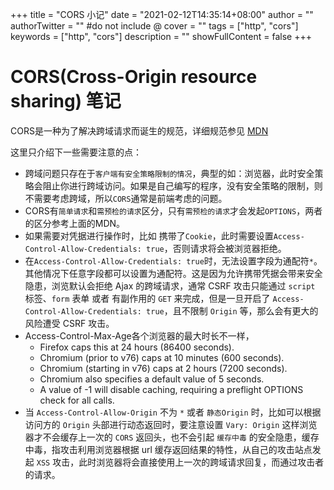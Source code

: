 +++
title = "CORS 小记"
date = "2021-02-12T14:35:14+08:00"
author = ""
authorTwitter = "" #do not include @
cover = ""
tags = ["http", "cors"]
keywords = ["http", "cors"]
description = ""
showFullContent = false
+++

# CORS(Cross-Origin resource sharing) 笔记
CORS是一种为了解决跨域请求而诞生的规范，详细规范参见 [MDN](https://developer.mozilla.org/zh-CN/docs/Web/HTTP/Access_control_CORS)

这里只介绍下一些需要注意的点：
- 跨域问题只存在于`客户端有安全策略限制的情况`，典型的如：浏览器，此时安全策略会阻止你进行跨域访问。如果是自己编写的程序，没有安全策略的限制，则不需要考虑跨域，所以`CORS`通常是前端考虑的问题。
- CORS有`简单请求`和`需预检的请求`区分，只有`需预检的请求`才会发起`OPTIONS`，两者的区分参考上面的MDN。
- 如果需要对凭据进行操作时，比如 携带了`Cookie`，此时需要设置`Access-Control-Allow-Credentials: true`，否则请求将会被浏览器拒绝。
- 在`Access-Control-Allow-Credentials: true`时，无法设置字段为通配符`*`。其他情况下任意字段都可以设置为通配符。这是因为允许携带凭据会带来安全隐患，浏览默认会拒绝 Ajax 的跨域请求，通常 CSRF 攻击只能通过 `script` 标签、`form` 表单 或者 有副作用的 `GET` 来完成，但是一旦开启了 `Access-Control-Allow-Credentials: true`，且不限制 `Origin` 等，那么会有更大的风险遭受 CSRF 攻击。
- Access-Control-Max-Age各个浏览器的最大时长不一样，
  - Firefox caps this at 24 hours (86400 seconds).
  - Chromium (prior to v76) caps at 10 minutes (600 seconds).
  - Chromium (starting in v76) caps at 2 hours (7200 seconds).
  - Chromium also specifies a default value of 5 seconds.
  - A value of -1 will disable caching, requiring a preflight OPTIONS check for all calls.
- 当 `Access-Control-Allow-Origin` 不为 `*` 或者 `静态Origin` 时，比如可以根据访问方的 `Origin` 头部进行动态返回时，要注意设置 `Vary: Origin` 这样浏览器才不会缓存上一次的 `CORS` 返回头，也不会引起 `缓存中毒` 的安全隐患，缓存中毒，指攻击利用浏览器根据 url 缓存返回结果的特性，从自己的攻击站点发起 `XSS` 攻击，此时浏览器将会直接使用上一次的跨域请求回复，而通过攻击者的请求。